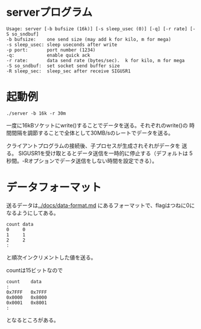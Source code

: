 # serverプログラム
```
Usage: server [-b bufsize (16k)] [-s sleep_usec (0)] [-q] [-r rate] [-S so_sndbuf]
-b bufsize:    one send size (may add k for kilo, m for mega)
-s sleep_usec: sleep useconds after write
-p port:       port number (1234)
-q:            enable quick ack
-r rate:       data send rate (bytes/sec).  k for kilo, m for mega
-S so_sndbuf:  set socket send buffer size
-R sleep_sec:  sleep_sec after receive SIGUSR1
```

# 起動例

```
./server -b 16k -r 30m
```

一度に16kBソケットにwrite()することでデータを送る。それぞれのwrite()の
時間間隔を調節することで全体として30MB/sのレートでデータを送る。

クライアントプログラムの接続後、子プロセスが生成されそれがデータを
送る。 SIGUSR1を受け取とるとデータ送信を一時的に停止する（デフォルトは
5秒間。-Rオプションでデータ送信をしない時間を設定できる）。

# データフォーマット

送るデータは[../docs/data-format.md](../docs/data-format.md)
にあるフォーマットで、flagはつねに0になるようにしてある。

```
count data
0     0
1     1
2     2
:
```
と順次インクリメントした値を送る。

countは15ビットなので

```
count    data
:
0x7FFF   0x7FFF
0x0000   0x8000
0x0001   0x8001
:
```

となるところがある。
